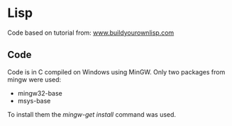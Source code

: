 # Lisp
Code based on tutorial from: www.buildyourownlisp.com

## Code
Code is in C compiled on Windows using MinGW.
Only two packages from mingw were used:
  - mingw32-base
  - msys-base

To install them the _mingw-get install_ command was used.
